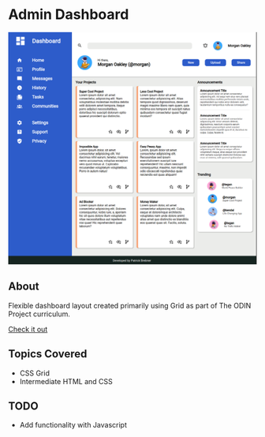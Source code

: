 # Admin Dashboard

![My Image](updateUI.png)

## About

Flexible dashboard layout created primarily using Grid as part of The ODIN Project curriculum.

[Check it out](https://pbrebner.github.io/admin-dashboard/)

## Topics Covered

-   CSS Grid
-   Intermediate HTML and CSS

## TODO

-   Add functionality with Javascript
